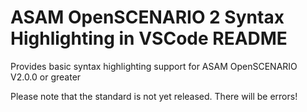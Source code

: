 # ASAM OpenSCENARIO 2 Syntax Highlighting in VSCode README

Provides basic syntax highlighting support for ASAM OpenSCENARIO V2.0.0 or greater

Please note that the standard is not yet released. There will be errors!


